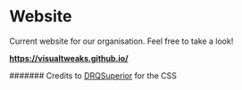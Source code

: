 # Website
Current website for our organisation. Feel free to take a look!

**https://visualtweaks.github.io/**

####### Credits to [DRQSuperior](https://github.com/DRQSuperior) for the CSS
